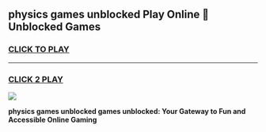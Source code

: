 
## physics games unblocked Play Online 👋 Unblocked Games
<h3>
<a href="https://premium.freeplayer.one?title=physics_games_unblocked&ref=19F">CLICK TO PLAY</a></h3>
<hr>

<h3>
<a href="https://premium.freeplayer.one?title=physics_games_unblocked&ref=19F">CLICK 2 PLAY</a>
  
</h3>

<a href="https://premium.freeplayer.one?title=physics_games_unblocked&ref=19F"><img src="https://clearcache.store/games.png"></a>


**physics games unblocked games unblocked: Your Gateway to Fun and Accessible Online Gaming**
